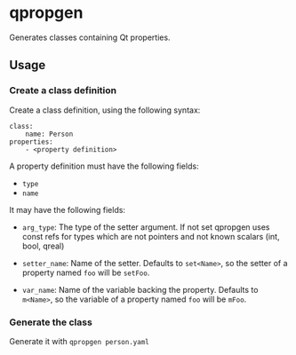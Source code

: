 # qpropgen

Generates classes containing Qt properties.

## Usage

### Create a class definition

Create a class definition, using the following syntax:

    class:
        name: Person
    properties:
        - <property definition>

A property definition must have the following fields:

- `type`
- `name`

It may have the following fields:

- `arg_type`: The type of the setter argument. If not set qpropgen uses const
  refs for types which are not pointers and not known scalars (int, bool,
  qreal)

- `setter_name`: Name of the setter. Defaults to `set<Name>`, so the setter of
  a property named `foo` will be `setFoo`.

- `var_name`: Name of the variable backing the property. Defaults to `m<Name>`,
  so the variable of a property named `foo` will be `mFoo`.

### Generate the class

Generate it with `qpropgen person.yaml`
